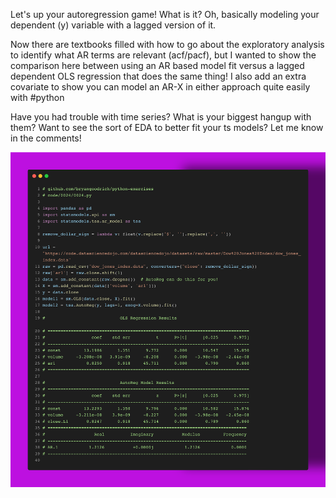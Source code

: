 Let's up your autoregression game! What is it? Oh, basically modeling your dependent (y) variable with a lagged version of it. 

Now there are textbooks filled with how to go about the exploratory analysis to identify what AR terms are relevant (acf/pacf), but I wanted to show the comparison here between using an AR based model fit versus a lagged dependent OLS regression that does the same thing! I also add an extra covariate to show you can model an AR-X in either approach quite easily with #python

Have you had trouble with time series? What is your biggest hangup with them? Want to see the sort of EDA to better fit your ts models? Let me know in the comments!

<img src="../../static/0024.png" />
